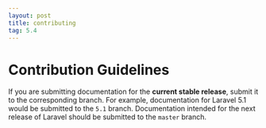 ```yaml
---
layout: post
title: contributing
tag: 5.4
---
```

# Contribution Guidelines

If you are submitting documentation for the **current stable release**, submit it to the corresponding branch. For example, documentation for Laravel 5.1 would be submitted to the `5.1` branch. Documentation intended for the next release of Laravel should be submitted to the `master` branch.